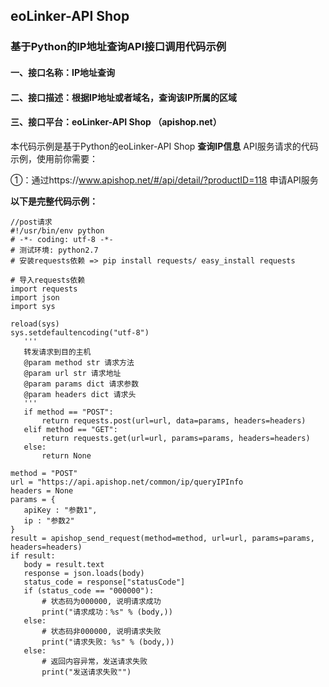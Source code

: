 ## eoLinker-API Shop 
### 基于Python的IP地址查询API接口调用代码示例
#### 一、接口名称：IP地址查询
#### 二、接口描述：根据IP地址或者域名，查询该IP所属的区域
#### 三、接口平台：eoLinker-API Shop （apishop.net）

本代码示例是基于Python的eoLinker-API Shop **查询IP信息** API服务请求的代码示例，使用前你需要：

①：通过https://www.apishop.net/#/api/detail/?productID=118 申请API服务

**以下是完整代码示例：**
```
//post请求
#!/usr/bin/env python
# -*- coding: utf-8 -*-
# 测试环境: python2.7
# 安装requests依赖 => pip install requests/ easy_install requests

# 导入requests依赖
import requests
import json
import sys

reload(sys)
sys.setdefaultencoding("utf-8")
   '''
   转发请求到目的主机
   @param method str 请求方法
   @param url str 请求地址
   @param params dict 请求参数
   @param headers dict 请求头
   '''
   if method == "POST":
       return requests.post(url=url, data=params, headers=headers)
   elif method == "GET":
       return requests.get(url=url, params=params, headers=headers)
   else:
       return None

method = "POST"
url = "https://api.apishop.net/common/ip/queryIPInfo
headers = None
params = {
   apiKey : "参数1",
   ip : "参数2"
}
result = apishop_send_request(method=method, url=url, params=params, headers=headers)
if result:
   body = result.text
   response = json.loads(body)
   status_code = response["statusCode"]
   if (status_code == "000000"):
       # 状态码为000000, 说明请求成功
       print("请求成功：%s" % (body,))
   else:
       # 状态码非000000, 说明请求失败
       print("请求失败: %s" % (body,))
   else:
       # 返回内容异常，发送请求失败
       print("发送请求失败"")
 ```